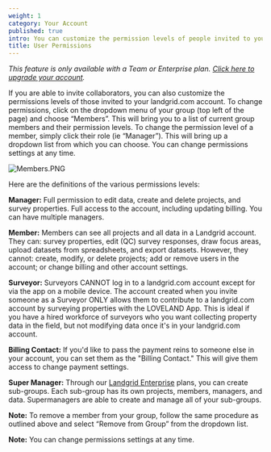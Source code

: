 ```yaml
---
weight: 1
category: Your Account
published: true
intro: You can customize the permission levels of people invited to your account
title: User Permissions
---
```

_This feature is only available with a Team or Enterprise plan. [Click here to upgrade your account](https://landgrid.com/plans)._

If you are able to invite collaborators, you can also customize the permissions levels of those invited to your landgrid.com account. To change permissions, click on the dropdown menu of your group (top left of the page) and choose “Members”. This will bring you to a list of current group members and their permission levels. To change the permission level of a member, simply click their role (ie “Manager”). This will bring up a dropdown list from which you can choose. You can change permissions settings at any time.

![Members.PNG]({{site.baseurl}}/img/Members.PNG)


Here are the definitions of the various permissions levels:

**Manager:**
Full permission to edit data, create and delete projects, and survey properties. Full access to the account, including updating billing. You can have multiple managers.

**Member:**
Members can see all projects and all data in a Landgrid account. They can: survey properties, edit (QC) survey responses, draw focus areas, upload datasets from spreadsheets, and export datasets. However, they cannot: create, modify, or delete projects; add or remove users in the account; or change billing and other account settings.

**Surveyor:**
Surveyors CANNOT log in to a landgrid.com account except for via the app on a mobile device. The account created when you invite someone as a Surveyor ONLY allows them to contribute to a landgrid.com account by surveying properties with the LOVELAND App. This is ideal if you have a hired workforce of surveyors who you want collecting property data in the field, but not modifying data once it's in your landgrid.com account.

**Billing Contact:**
If you'd like to pass the payment reins to someone else in your account, you can set them as the "Billing Contact." This will give them access to change payment settings.

**Super Manager:**
Through our [Landgrid Enterprise](https://landgrid.com/enterprise) plans, you can create sub-groups. Each sub-group has its own projects, members, managers, and data. Supermanagers are able to create and manage all of your sub-groups. 

**Note:** To remove a member from your group, follow the same procedure as outlined above and select “Remove from Group” from the dropdown list.

**Note:** You can change permissions settings at any time.
